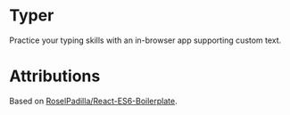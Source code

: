 # Typer
Practice your typing skills with an in-browser app supporting custom text.

# Attributions
Based on [RoselPadilla/React-ES6-Boilerplate](https://github.com/RoselPadilla/React-ES6-Boilerplate).
